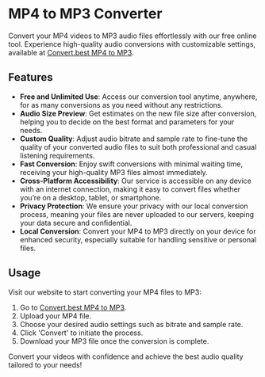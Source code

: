 # MP4 to MP3 Converter

Convert your MP4 videos to MP3 audio files effortlessly with our free online tool. Experience high-quality audio conversions with customizable settings, available at [Convert.best MP4 to MP3](https://convert.best/video/mp4tomp3.html).

## Features

- **Free and Unlimited Use**: Access our conversion tool anytime, anywhere, for as many conversions as you need without any restrictions.
- **Audio Size Preview**: Get estimates on the new file size after conversion, helping you to decide on the best format and parameters for your needs.
- **Custom Quality**: Adjust audio bitrate and sample rate to fine-tune the quality of your converted audio files to suit both professional and casual listening requirements.
- **Fast Conversion**: Enjoy swift conversions with minimal waiting time, receiving your high-quality MP3 files almost immediately.
- **Cross-Platform Accessibility**: Our service is accessible on any device with an internet connection, making it easy to convert files whether you’re on a desktop, tablet, or smartphone.
- **Privacy Protection**: We ensure your privacy with our local conversion process, meaning your files are never uploaded to our servers, keeping your data secure and confidential.
- **Local Conversion**: Convert your MP4 to MP3 directly on your device for enhanced security, especially suitable for handling sensitive or personal files.

## Usage

Visit our website to start converting your MP4 files to MP3:
1. Go to [Convert.best MP4 to MP3](https://convert.best/video/mp4tomp3.html).
2. Upload your MP4 file.
3. Choose your desired audio settings such as bitrate and sample rate.
4. Click 'Convert' to initiate the process.
5. Download your MP3 file once the conversion is complete.

Convert your videos with confidence and achieve the best audio quality tailored to your needs!
